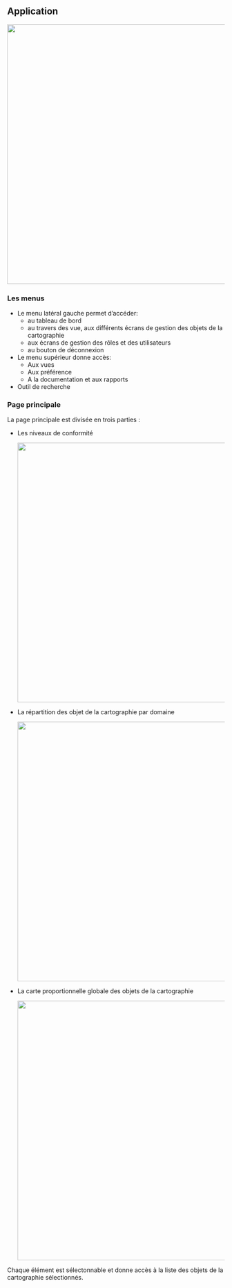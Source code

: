 ## Application

[<img src="/mercator/images/homepage.png" width="600">](/mercator/images/homepage.png)

### Les menus

* Le menu latéral gauche permet d’accéder:
    * au tableau de bord
    * au travers des vue, aux différents écrans de gestion des objets de la cartographie
    * aux écrans de gestion des rôles et des utilisateurs
    * au bouton de déconnexion
* Le menu supérieur donne accès:
    * Aux vues
    * Aux préférence
    * A la documentation et aux rapports
* Outil de recherche

### Page principale

La page principale est divisée en trois parties :

* Les niveaux de conformité

   [<img src="/mercator/images/maturity.png" width="600">](/mercator/images/maturity.png)

* La répartition des objet de la cartographie par domaine 

   [<img src="/mercator/images/repartition.png" width="600">](/mercator/images/repartition.png)

* La carte proportionnelle globale des objets de la cartographie

   [<img src="/mercator/images/treemap.png" width="600">](/mercator/images/treemap.png)

Chaque élément est sélectonnable et donne accès à la liste des objets de la cartographie sélectionnés.